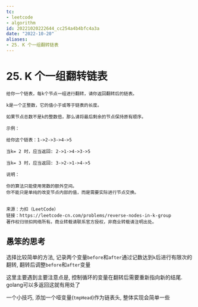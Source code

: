 ```yaml
---
tc:
- leetcode
- algorithm
id: 20221020222644_cc254a4b4bfc4a3a
date: "2022-10-20"
aliases:
- 25. K 个一组翻转链表
---
```


# 25. K 个一组翻转链表

```
给你一个链表，每k个节点一组进行翻转，请你返回翻转后的链表。

k是一个正整数，它的值小于或等于链表的长度。

如果节点总数不是k的整数倍，那么请将最后剩余的节点保持原有顺序。

示例：

给你这个链表：1->2->3->4->5

当k= 2 时，应当返回: 2->1->4->3->5

当k= 3 时，应当返回: 3->2->1->4->5

说明：

你的算法只能使用常数的额外空间。
你不能只是单纯的改变节点内部的值，而是需要实际进行节点交换。


来源：力扣（LeetCode）
链接：https://leetcode-cn.com/problems/reverse-nodes-in-k-group
著作权归领扣网络所有。商业转载请联系官方授权，非商业转载请注明出处。
```

## 愚笨的思考

选择比较简单的方法, 记录两个变量`before`和`after`通过记数达到`k`后进行有限次的翻转, 翻转后调整`before`和`after`变量

这里主要遇到主要注意点是, 控制循环的变量在翻转后需要重新指向新的结尾. golang可以多返回这就有用处了 

一个小技巧, 添加一个哑变量(`tmpHead`)作为链表头, 整体实现会简单一些

